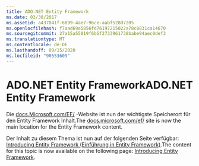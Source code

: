 ```yaml
---
title: ADO.NET Entity Framework
ms.date: 03/30/2017
ms.assetid: a437041f-6899-4ae7-96ce-aabf528d7205
ms.openlocfilehash: f7aad69a5856fd76197215022a78c8831ca14670
ms.sourcegitcommit: 27a15a55019f6b5f2733961738babe94aec0def3
ms.translationtype: MT
ms.contentlocale: de-DE
ms.lasthandoff: 09/15/2020
ms.locfileid: "90553609"
---
```

# <a name="adonet-entity-framework"></a><span data-ttu-id="23937-102">ADO.NET Entity Framework</span><span class="sxs-lookup"><span data-stu-id="23937-102">ADO.NET Entity Framework</span></span>
<span data-ttu-id="23937-103">Die [docs.Microsoft.com/EF/](/ef/) -Website ist nun der wichtigste Speicherort für den Entity Framework Inhalt.</span><span class="sxs-lookup"><span data-stu-id="23937-103">The [docs.microsoft.com/ef/](/ef/) site is now the main location for the Entity Framework content.</span></span>  
  
 <span data-ttu-id="23937-104">Der Inhalt zu diesem Thema ist nun auf der folgenden Seite verfügbar: [Introducing Entity Framework (Einführung in Entity Framework)](/ef/ef6/get-started).</span><span class="sxs-lookup"><span data-stu-id="23937-104">The content for this topic is now available on the following page: [Introducing Entity Framework](/ef/ef6/get-started).</span></span>
